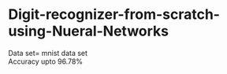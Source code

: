 # Digit-recognizer-from-scratch-using-Nueral-Networks
Data set= mnist data set  
Accuracy upto 96.78%
